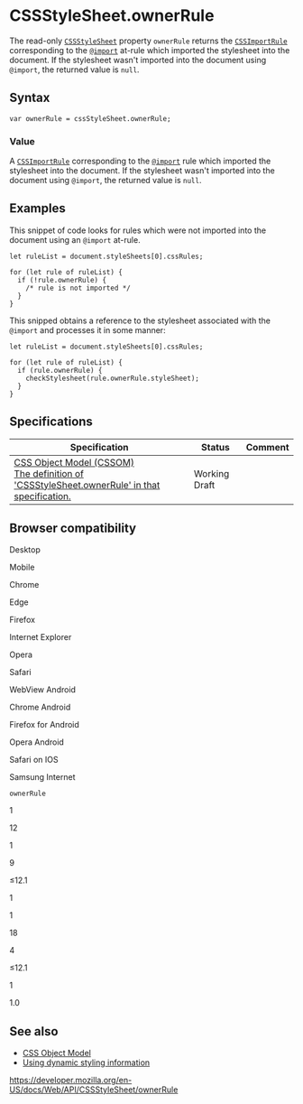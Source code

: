 # CSSStyleSheet.ownerRule

The read-only [`CSSStyleSheet`](../cssstylesheet) property `ownerRule` returns the [`CSSImportRule`](../cssimportrule) corresponding to the [`@import`](https://developer.mozilla.org/en-US/docs/Web/CSS/@import) at-rule which imported the stylesheet into the document. If the stylesheet wasn't imported into the document using `@import`, the returned value is `null`.

## Syntax

    var ownerRule = cssStyleSheet.ownerRule;

### Value

A [`CSSImportRule`](../cssimportrule) corresponding to the [`@import`](https://developer.mozilla.org/en-US/docs/Web/CSS/@import) rule which imported the stylesheet into the document. If the stylesheet wasn't imported into the document using `@import`, the returned value is `null`.

## Examples

This snippet of code looks for rules which were not imported into the document using an `@import` at-rule.

    let ruleList = document.styleSheets[0].cssRules;

    for (let rule of ruleList) {
      if (!rule.ownerRule) {
        /* rule is not imported */
      }
    }

This snipped obtains a reference to the stylesheet associated with the `@import` and processes it in some manner:

    let ruleList = document.styleSheets[0].cssRules;

    for (let rule of ruleList) {
      if (rule.ownerRule) {
        checkStylesheet(rule.ownerRule.styleSheet);
      }
    }

## Specifications

<table><thead><tr class="header"><th>Specification</th><th>Status</th><th>Comment</th></tr></thead><tbody><tr class="odd"><td><a href="https://drafts.csswg.org/cssom/#dom-cssstylesheet-ownerrule">CSS Object Model (CSSOM)<br />
<span class="small">The definition of 'CSSStyleSheet.ownerRule' in that specification.</span></a></td><td><span class="spec-wd">Working Draft</span></td><td></td></tr></tbody></table>

## Browser compatibility

Desktop

Mobile

Chrome

Edge

Firefox

Internet Explorer

Opera

Safari

WebView Android

Chrome Android

Firefox for Android

Opera Android

Safari on IOS

Samsung Internet

`ownerRule`

1

12

1

9

≤12.1

1

1

18

4

≤12.1

1

1.0

## See also

- [CSS Object Model](../css_object_model)
- [Using dynamic styling information](../css_object_model/using_dynamic_styling_information)

<a href="https://developer.mozilla.org/en-US/docs/Web/API/CSSStyleSheet/ownerRule" class="_attribution-link">https://developer.mozilla.org/en-US/docs/Web/API/CSSStyleSheet/ownerRule</a>
